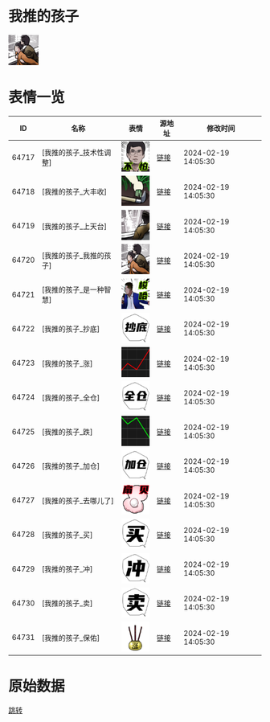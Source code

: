 # 我推的孩子

<img src="./cover.png" height="60" alt="cover" />

# 表情一览

|ID|名称|表情|源地址|修改时间|
|----|----|----|----|----|
|64717|[我推的孩子_技术性调整]|<img src="./pic/064717_%5B我推的孩子_技术性调整%5D.png" height="60" alt="技术性调整"/>|[链接](https://i0.hdslb.com/bfs/garb/556dde6d2f96b4f6cd49dd2dadccbb123f9f9ab9.png)|2024-02-19 14:05:30|
|64718|[我推的孩子_大丰收]|<img src="./pic/064718_%5B我推的孩子_大丰收%5D.png" height="60" alt="大丰收"/>|[链接](https://i0.hdslb.com/bfs/garb/6266952fea09f5f86e2417f0cac2401c1ff91623.png)|2024-02-19 14:05:30|
|64719|[我推的孩子_上天台]|<img src="./pic/064719_%5B我推的孩子_上天台%5D.png" height="60" alt="上天台"/>|[链接](https://i0.hdslb.com/bfs/garb/6c63dcd807e6568d2ddd48bc9d02e3bb9336df82.png)|2024-02-19 14:05:30|
|64720|[我推的孩子_我推的孩子]|<img src="./pic/064720_%5B我推的孩子_我推的孩子%5D.png" height="60" alt="我推的孩子"/>|[链接](https://i0.hdslb.com/bfs/garb/10dc1fc229bf2e00b78e1669fafeac226051a2a1.png)|2024-02-19 14:05:30|
|64721|[我推的孩子_是一种智慧]|<img src="./pic/064721_%5B我推的孩子_是一种智慧%5D.png" height="60" alt="是一种智慧"/>|[链接](https://i0.hdslb.com/bfs/garb/496101fe2d1defc1fe95ef0a356115fb63c0b6c4.png)|2024-02-19 14:05:30|
|64722|[我推的孩子_抄底]|<img src="./pic/064722_%5B我推的孩子_抄底%5D.png" height="60" alt="抄底"/>|[链接](https://i0.hdslb.com/bfs/garb/0a7ea74d31276237da7bb96633dd299ffb4ce1ab.png)|2024-02-19 14:05:30|
|64723|[我推的孩子_涨]|<img src="./pic/064723_%5B我推的孩子_涨%5D.png" height="60" alt="涨"/>|[链接](https://i0.hdslb.com/bfs/garb/9e7d47273646056ffb3b2a31567ebf85f2db43f1.png)|2024-02-19 14:05:30|
|64724|[我推的孩子_全仓]|<img src="./pic/064724_%5B我推的孩子_全仓%5D.png" height="60" alt="全仓"/>|[链接](https://i0.hdslb.com/bfs/garb/92bf38cf6179af23e873b65049369bc8cc8ab721.png)|2024-02-19 14:05:30|
|64725|[我推的孩子_跌]|<img src="./pic/064725_%5B我推的孩子_跌%5D.png" height="60" alt="跌"/>|[链接](https://i0.hdslb.com/bfs/garb/a446247cf72be481866a7cbdc534c2d68d4d7164.png)|2024-02-19 14:05:30|
|64726|[我推的孩子_加仓]|<img src="./pic/064726_%5B我推的孩子_加仓%5D.png" height="60" alt="加仓"/>|[链接](https://i0.hdslb.com/bfs/garb/d062cc6aa638eee8b160044b19430fe2f3f1cf2d.png)|2024-02-19 14:05:30|
|64727|[我推的孩子_去哪儿了]|<img src="./pic/064727_%5B我推的孩子_去哪儿了%5D.png" height="60" alt="去哪儿了"/>|[链接](https://i0.hdslb.com/bfs/garb/8d30d2a1507c296d46f1a4c4cf5c6951dcd22381.png)|2024-02-19 14:05:30|
|64728|[我推的孩子_买]|<img src="./pic/064728_%5B我推的孩子_买%5D.png" height="60" alt="买"/>|[链接](https://i0.hdslb.com/bfs/garb/d6ac73e6c689c6109567a8e6081fe16c4c716b1e.png)|2024-02-19 14:05:30|
|64729|[我推的孩子_冲]|<img src="./pic/064729_%5B我推的孩子_冲%5D.png" height="60" alt="冲"/>|[链接](https://i0.hdslb.com/bfs/garb/dc2e48419da4e2aef2ce5d1892be336a7372aee5.png)|2024-02-19 14:05:30|
|64730|[我推的孩子_卖]|<img src="./pic/064730_%5B我推的孩子_卖%5D.png" height="60" alt="卖"/>|[链接](https://i0.hdslb.com/bfs/garb/32b28c4926da1bac73f060fe7eaba3c713c22da6.png)|2024-02-19 14:05:30|
|64731|[我推的孩子_保佑]|<img src="./pic/064731_%5B我推的孩子_保佑%5D.png" height="60" alt="保佑"/>|[链接](https://i0.hdslb.com/bfs/garb/c3bafb3cfefeb55861fa5f43c9ba20e481377c14.png)|2024-02-19 14:05:30|

# 原始数据

[跳转](./raw.json)

